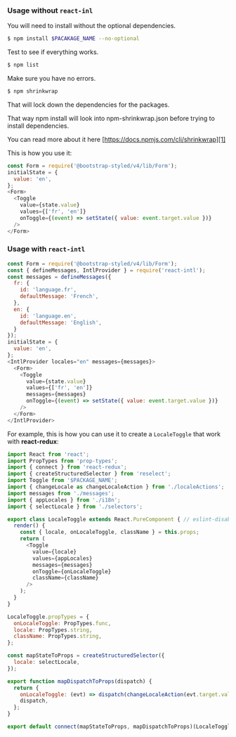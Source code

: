 ### Usage without `react-inl`

You will need to install without the optional dependencies.

```bash
$ npm install $PACAKAGE_NAME --no-optional
``` 
 
Test to see if everything works. 

```bash
$ npm list
```

Make sure you have no errors.

```bash
$ npm shrinkwrap
```

That will lock down the dependencies for the packages. 

That way npm install will look into npm-shrinkwrap.json before trying to install dependencies.

You can read more about it here [https://docs.npmjs.com/cli/shrinkwrap][1]


  [1]: https://docs.npmjs.com/cli/shrinkwrap


This is how you use it:

```js
const Form = require('@bootstrap-styled/v4/lib/Form');
initialState = {
  value: 'en',  
};
<Form>
  <Toggle 
    value={state.value}
    values={['fr', 'en']} 
    onToggle={(event) => setState({ value: event.target.value })} 
  />
</Form>
```

### Usage with `react-intl`

```js
const Form = require('@bootstrap-styled/v4/lib/Form');
const { defineMessages, IntlProvider } = require('react-intl');
const messages = defineMessages({
  fr: {
    id: 'language.fr',
    defaultMessage: 'French',
  },
  en: {
    id: 'language.en',
    defaultMessage: 'English',
  }
});
initialState = {
  value: 'en',  
};
<IntlProvider locales="en" messages={messages}>
  <Form>
    <Toggle 
      value={state.value}
      values={['fr', 'en']} 
      messages={messages}
      onToggle={(event) => setState({ value: event.target.value })} 
    />
  </Form>
</IntlProvider>
```

For example, this is how you can use it to create a `LocaleToggle` that work with **react-redux**:

```js static
import React from 'react';
import PropTypes from 'prop-types';
import { connect } from 'react-redux';
import { createStructuredSelector } from 'reselect';
import Toggle from '$PACKAGE_NAME';
import { changeLocale as changeLocaleAction } from './localeActions';
import messages from './messages';
import { appLocales } from './i18n';
import { selectLocale } from './selectors';

export class LocaleToggle extends React.PureComponent { // eslint-disable-line react/prefer-stateless-function
  render() {
    const { locale, onLocaleToggle, className } = this.props;
    return (
      <Toggle 
        value={locale} 
        values={appLocales} 
        messages={messages} 
        onToggle={onLocaleToggle} 
        className={className} 
      />
    );
  }
}

LocaleToggle.propTypes = {
  onLocaleToggle: PropTypes.func,
  locale: PropTypes.string,
  className: PropTypes.string,
};

const mapStateToProps = createStructuredSelector({
  locale: selectLocale,
});

export function mapDispatchToProps(dispatch) {
  return {
    onLocaleToggle: (evt) => dispatch(changeLocaleAction(evt.target.value)),
    dispatch,
  };
}

export default connect(mapStateToProps, mapDispatchToProps)(LocaleToggle);
```
